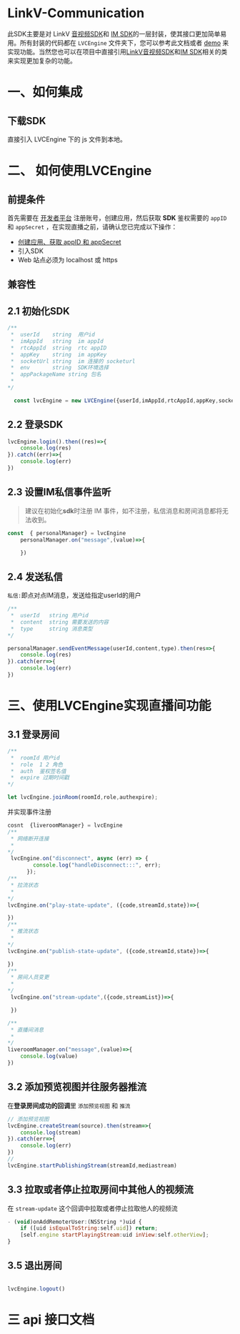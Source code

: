 # LinkV-Communication

此SDK主要是对 LinkV [音视频SDK](https://doc-zh.linkv.sg/web/rtc/api)和 [IM SDK](https://doc-zh.linkv.sg/web/im/api)的一层封装，使其接口更加简单易用。所有封装的代码都在 `LVCEngine` 文件夹下，您可以参考此文档或者 [demo](https://linkv-rtc-web.linkv.fun/) 来实现功能。当然您也可以在项目中直接引用[LinkV音视频SDK](https://doc-zh.linkv.sg/web/rtc/api)和[IM SDK](https://doc-zh.linkv.sg/web/im/api)相关的类来实现更加复杂的功能。

# 一、如何集成

## 下载SDK

直接引入 LVCEngine 下的 js 文件到本地。

# 二、 如何使用LVCEngine

## 前提条件

首先需要在 [开发者平台](https://dev.linkv.sg/) 注册账号，创建应用，然后获取 **SDK** 鉴权需要的 `appID` 和 `appSecret` ，在实现直播之前，请确认您已完成以下操作：

* [创建应用、获取 appID 和 appSecret](https://doc-zh.linkv.sg/platform/info/quick_start)
* 引入SDK
* Web 站点必须为 localhost 或 https

## 兼容性 

## 2.1 初始化SDK

```js
/**
 *  userId    string  用户id
 *  imAppId   string  im appId
 *  rtcAppId  string  rtc appID
 *  appKey    string  im appKey
 *  socketUrl string  im 连接的 socketurl 
 *  env       string  SDK环境选择
 *  appPackageName string 包名
 * 
*/

  const lvcEngine = new LVCEngine({userId,imAppId,rtcAppId,appKey,socketUrl,env,appPackageName,type,token})
```
## 2.2 登录SDK

```js
lvcEngine.login().then((res)=>{
    console.log(res)
}).catch((err)=>{
    console.log(err)
})
```

## 2.3 设置IM私信事件监听

> 建议在初始化**sdk**时注册 IM 事件，如不注册，私信消息和房间消息都将无法收到。

```js
const  { personalManager} = lvcEngine
    personalManager.on("message",(value)=>{

    })
```

## 2.4 发送私信

`私信:`即点对点IM消息，发送给指定userId的用户

```js
/**
 *  userId   string 用户id
 *  content  string 需要发送的内容
 *  type     string 消息类型
*/

personalManager.sendEventMessage(userId,content,type).then(res=>{
    console.log(res)
}).catch(err=>{
    console.log(err)
})
```

# 三、使用LVCEngine实现直播间功能

## 3.1 登录房间

```js
/**
 *  roomId 用户id
 *  role  1 2 角色
 *  auth  鉴权签名值
 *  expire 过期时间戳
*/

let lvcEngine.joinRoom(roomId,role,authexpire);
```

并实现事件注册

```js
cosnt  {liveroomManager} = lvcEngine
/**
 * 网络断开连接
 * 
*/
 lvcEngine.on("disconnect", async (err) => {
        console.log("handleDisconnect:::", err);
      });
/**
 * 拉流状态
 * 
*/
lvcEngine.on("play-state-update", ({code,streamId,state})=>{

})
/**
 * 推流状态
 * 
*/
lvcEngine.on("publish-state-update", ({code,streamId,state})=>{

})
/**
 * 房间人员变更
 * 
*/
 lvcEngine.on("stream-update",({code,streamList})=>{

 })

/**
 * 直播间消息
 * 
*/
liveroomManager.on("message",(value)=>{
    console.log(value)
})

```

## 3.2 添加预览视图并往服务器推流

在**登录房间成功的回调**里 `添加预览视图` 和 `推流`

```js
// 添加预览视图
lvcEngine.createStream(source).then(stream=>{
    console.log(stream)
}).catch(err=>{
    console.log(err)
})
// 
lvcEngine.startPublishingStream(streamId,mediastream)
```

## 3.3 拉取或者停止拉取房间中其他人的视频流

在 `stream-update` 这个回调中拉取或者停止拉取他人的视频流

```js
- (void)onAddRemoterUser:(NSString *)uid {
  	if ([uid isEqualToString:self.uid]) return;
    [self.engine startPlayingStream:uid inView:self.otherView];
}
```

## 3.5 退出房间

```js

lvcEngine.logout()
```

# 三 api 接口文档





